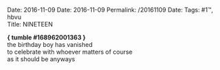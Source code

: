 Date: 2016-11-09
Date: 2016-11-09
Permalink: /20161109
Date: 
Tags: #1™, hbvu  
Title: NINETEEN
  
**{ tumble #168962001363 }**  
the birthday boy has vanished  
to celebrate with whoever matters of course  
as it should be anyways  
